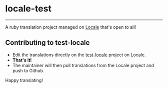 # locale-test

---

A ruby translation project managed on [Locale](http://www.localeapp.com/) that's open to all!

## Contributing to test-locale

- Edit the translations directly on the [test-locale](http://www.localeapp.com/projects/public?search=test-locale) project on Locale.
- **That's it!**
- The maintainer will then pull translations from the Locale project and push to Github.

Happy translating!
